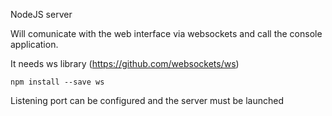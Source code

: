 NodeJS server

Will comunicate with the web interface via websockets
and call the console application.

It needs ws library (https://github.com/websockets/ws)
    
    npm install --save ws
    
 Listening port can be configured and the server must be launched
